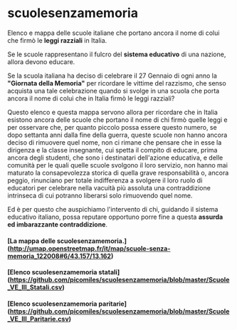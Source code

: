 # scuolesenzamemoria
Elenco e mappa delle scuole italiane che portano ancora il nome di colui che firmò le **leggi razziali** in Italia.

Se le scuole rappresentano il fulcro del **sistema educativo** di una nazione, allora devono educare.

Se la scuola italiana ha deciso di celebrare il 27 Gennaio di ogni anno la **"Giornata della Memoria"** per ricordare le vittime del razzismo, che senso acquista una tale celebrazione quando si svolge in una scuola che porta ancora il nome di colui che in Italia firmò le leggi razziali?

Questo elenco e questa mappa servono allora per ricordare che in Italia esistono ancora delle scuole che portano il nome di chi firmò quelle leggi e per osservare che, per quanto piccolo possa essere questo numero, se dopo settanta anni dalla fine della guerra, queste scuole non hanno ancora deciso di rimuovere quel nome, non ci rimane che pensare che in esse la dirigenza e la classe insegnante, cui spetta il compito di educare, prima ancora degli studenti, che sono i destinatari dell'azione educativa, e delle comunità per le quali quelle scuole svolgono il loro servizio, non hanno mai maturato la consapevolezza storica di quella grave responsabilità o, ancora peggio, rinunciano per totale indifferenza a svolgere il loro ruolo di educatori per celebrare nella vacuità più assoluta una contraddizione intrinseca di cui potranno liberarsi solo rimuovendo quel nome.

Ed è per questo che auspichiamo l'intervento di chi, guidando il sistema educativo italiano, possa reputare opportuno porre fine a questa **assurda ed imbarazzante contraddizione**.

#### [La mappa delle scuolesenzamemoria.] (http://umap.openstreetmap.fr/it/map/scuole-senza-memoria_122008#6/43.157/13.162)<br>
#### [Elenco scuolesenzamemoria statali] (https://github.com/picomiles/scuolesenzamemoria/blob/master/Scuole_VE_III_Statali.csv)<br>
#### [Elenco scuolesenzamemoria paritarie] (https://github.com/picomiles/scuolesenzamemoria/blob/master/Scuole_VE_III_Paritarie.csv)
